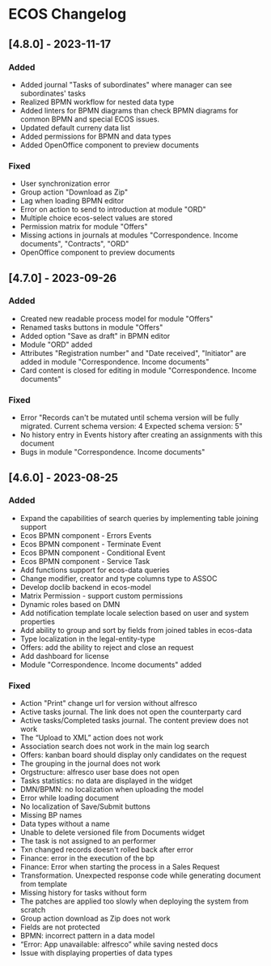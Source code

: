<!-- Keep a Changelog guide -> https://keepachangelog.com -->

# ECOS Changelog

## [4.8.0] - 2023-11-17

### Added

- Added journal "Tasks of subordinates" where manager can see subordinates' tasks
- Realized BPMN workflow for nested data type
- Added linters for BPMN diagrams than check BPMN diagrams for common BPMN and special ECOS issues.
- Updated default curreny data list
- Added permissions for BPMN and data types
- Added OpenOffice component to preview documents

### Fixed

- User synchronization error
- Group action "Download as Zip"
- Lag when loading BPMN editor
- Error on action to send to introduction at module "ORD"
- Multiple choice ecos-select values are stored
- Permission matrix for module "Offers"
- Missing actions in journals at modules "Correspondence. Income documents", "Contracts", "ORD"
- OpenOffice component to preview documents

## [4.7.0] - 2023-09-26

### Added
- Created new readable process model for module "Offers" 
- Renamed tasks buttons in module "Offers" 
- Added option "Save as draft" in BPMN editor
- Module "ORD" added
- Attributes "Registration number" and "Date received", "Initiator" are added in module "Correspondence. Income documents"
- Card content is closed for editing in module "Correspondence. Income documents"

### Fixed
- Error "Records can't be mutated until schema version will be fully migrated. Current schema version: 4 Expected schema version: 5"
- No history entry in Events history after creating an assignments with this document
- Bugs in module "Correspondence. Income documents"

## [4.6.0] - 2023-08-25

### Added
- Expand the capabilities of search queries by implementing table joining support
- Ecos BPMN component - Errors Events
- Ecos BPMN component - Terminate Event
- Ecos BPMN component - Conditional Event
- Ecos BPMN component - Service Task
- Add functions support for ecos-data queries
- Change modifier, creator and type columns type to ASSOC
- Develop doclib backend in ecos-model
- Matrix Permission - support custom permissions
- Dynamic roles based on DMN
- Add notification template locale selection based on user and system properties
- Add ability to group and sort by fields from joined tables in ecos-data
- Type localization in the legal-entity-type
- Offers: add the ability to reject and close an request
- Add dashboard for license
- Module "Correspondence. Income documents" added

### Fixed
- Action "Print" change url for version without alfresco
- Active tasks journal. The link does not open the counterparty card
- Active tasks/Completed tasks journal. The content preview does not work
- The “Upload to XML” action does not work
- Association search does not work in the main log search
- Offers: kanban board should display only candidates on the request
- The grouping in the journal does not work
- Orgstructure: alfresco user base does not open
- Tasks statistics: no data are displayed in the widget
- DMN/BPMN: no localization when uploading the model
- Error while loading document
- No localization of Save/Submit buttons
- Missing BP names
- Data types without a name
- Unable to delete versioned file from Documents widget
- The task is not assigned to an performer
- Txn changed records doesn't rolled back after error
- Finance: error in the execution of the bp
- Finance: Error when starting the process in a Sales Request
- Transformation. Unexpected response code while generating document from template
- Missing history for tasks without form
- The patches are applied too slowly when deploying the system from scratch
- Group action download as Zip does not work
- Fields are not protected
- BPMN: incorrect pattern in a data model
- “Error: App unavailable: alfresco” while saving nested docs
- Issue with displaying properties of data types
